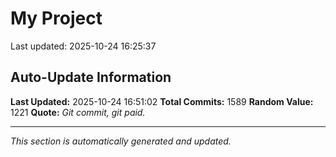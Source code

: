 # My Project


Last updated: 2025-10-24 16:25:37




























































































































































































































































































































































































































































































































































































































































































































































































































































































































































































































































































































































































































































































































































































































































































































































































































































































































































































































































































































































































































































## Auto-Update Information

**Last Updated:** 2025-10-24 16:51:02
**Total Commits:** 1589
**Random Value:** 1221
**Quote:** _Git commit, git paid._

---
_This section is automatically generated and updated._